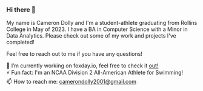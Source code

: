 ### Hi there 👋

<!--
**cdolly/cdolly** is a ✨ _special_ ✨ repository because its `README.md` (this file) appears on your GitHub profile.

Here are some ideas to get you started:

- 🔭 I’m currently working on ...
- 🌱 I’m currently learning ...
- 👯 I’m looking to collaborate on ...
- 🤔 I’m looking for help with ...
- 💬 Ask me about ...
- 📫 How to reach me: ...
- 😄 Pronouns: ...
- ⚡ Fun fact: ...
-->
My name is Cameron Dolly and I'm a student-athlete graduating from Rollins College in May of 2023. I have a BA in Computer Science with a Minor in Data Analytics. Please check out some of my work and projects I've completed!

Feel free to reach out to me if you have any questions!

🔭 I’m currently working on foxday.io, feel free to check it [out!](https://github.com/foxday-io)            
⚡ Fun fact: I'm an NCAA Division 2 All-American Athlete for Swimming!                      
📫 How to reach me: camerondolly2001@gmail.com
